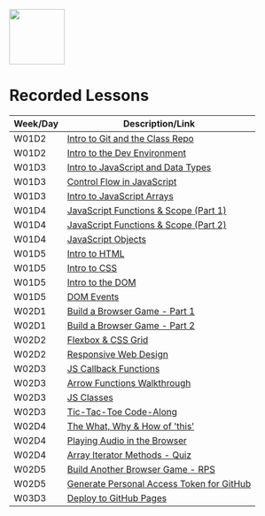 <img src="https://i.imgur.com/2y0Lyzy.png" height="100">

# Recorded Lessons

| Week/Day | Description/Link |
|---|---|
| W01D2 | [Intro to Git and the Class Repo](https://generalassembly.zoom.us/rec/share/5f_Qo87KofO1WfY7HvaDxwZY4JqpQaAGdIN7yaqjVdqrmGdlx54FUoOKyZSfXNOZ._CEQ2aaA1B0dxXsF?startTime=1655840709000) |
| W01D2 | [Intro to the Dev Environment](https://generalassembly.zoom.us/rec/share/5f_Qo87KofO1WfY7HvaDxwZY4JqpQaAGdIN7yaqjVdqrmGdlx54FUoOKyZSfXNOZ._CEQ2aaA1B0dxXsF?startTime=1655846731000) |
| W01D3 | [Intro to JavaScript and Data Types](https://generalassembly.zoom.us/rec/share/gUO3CZILfPtpmEl6W2oQ5TRpU3ChkovAT6HsT4jkXDeC6Mo2R264BLLr9Q6iHXGf.nRCG9Z-UreFLNFe4?startTime=1655913792000) |
| W01D3 | [Control Flow in JavaScript](https://generalassembly.zoom.us/rec/share/gUO3CZILfPtpmEl6W2oQ5TRpU3ChkovAT6HsT4jkXDeC6Mo2R264BLLr9Q6iHXGf.nRCG9Z-UreFLNFe4?startTime=1655918707000) |
| W01D3 | [Intro to JavaScript Arrays](https://generalassembly.zoom.us/rec/share/D3kK_rKXVEd0SFZt0hJCw8gfGgvvx2EA1X0u_3Dz6ShbO2ye8r0EjrIXisa4h3Al.p5VfPtCDnTmHWbNr?startTime=1655931006000) |
| W01D4 | [JavaScript Functions & Scope (Part 1)](https://generalassembly.zoom.us/rec/share/sa3s8c28lSZkdeZmLVTBqnbkKiu1vrDj6_UhU79oO6ETpfCjT3dQ5aLvnAEwUths.F7rxbSuRaujkes5U?startTime=1656000009000) |
| W01D4 | [JavaScript Functions & Scope (Part 2)](https://generalassembly.zoom.us/rec/share/sa3s8c28lSZkdeZmLVTBqnbkKiu1vrDj6_UhU79oO6ETpfCjT3dQ5aLvnAEwUths.F7rxbSuRaujkes5U?startTime=1656007331000) |
| W01D4 | [JavaScript Objects](https://generalassembly.zoom.us/rec/share/nulONlKmdGwJvWoKef0kVMMVM3cNXMO7g9wtR_XrpfqtPjYJXQMM1i1IW84Z3-Ge.nnlReUufLozvJQXf?startTime=1656015759000) |
| W01D5 | [Intro to HTML](https://generalassembly.zoom.us/rec/share/PHXGAofnk7kdWEd51McdkDl_ws_oI4SvXcbfGO3_ioEQYW_4qZnwgoAGvd92CaRl.kqoLR13a_nTIFWT-?startTime=1656086407000) |
| W01D5 | [Intro to CSS](https://generalassembly.zoom.us/rec/share/PHXGAofnk7kdWEd51McdkDl_ws_oI4SvXcbfGO3_ioEQYW_4qZnwgoAGvd92CaRl.kqoLR13a_nTIFWT-?startTime=1656090919000) |
| W01D5 | [Intro to the DOM](https://generalassembly.zoom.us/rec/share/ZWp9CbeMfB1zZZw1drvaOOkr6gz1Y2ojXuJCa-oaZYlb7Ib4nIWICN3Mk8Le4zHv.WbjGAr9aoesJXOjQ?startTime=1656099911000) |
| W01D5 | [DOM Events](https://generalassembly.zoom.us/rec/play/XZg1YDaY_4ZC5JXeRmYjMI_AA2a2QlVeUvDtV8VTZ80Ql2N59ouAF3ygLlfivQMU3bhZFAwK-iQXRsne.zeHw3VaMzSSCrGEc?startTime=1648158551000) |
| W02D1 | [Build a Browser Game - Part 1](https://generalassembly.zoom.us/rec/share/WvdidQhv8q3gevU8NlPrzmBNUFl1M3EJAEcZKlUqBFbNCUIhgRcXj3LlLMi9ZGOI.iCDJtIqLfcgQy5AW?startTime=1656345610000) |
| W02D1 | [Build a Browser Game - Part 2](https://generalassembly.zoom.us/rec/share/FttvegaUyIzJzp-FjMu9o3qw9Q9xt1JMPLRc4-5jkXId1sDnDY7Ucql_N8_UqoKj.Fy3sXN3DAyXUqNIc?startTime=1656359111000) |
| W02D2 | [Flexbox & CSS Grid](https://generalassembly.zoom.us/rec/share/nzhTX60TMxe0_Uh_CRNooD8T9OWyX5EjN1KK614oEFRVPJ6zvhsOSGyzzwQtwhvX.fc_j2LcJkzl2wUuu?startTime=1656432011000) |
| W02D2 | [Responsive Web Design](https://generalassembly.zoom.us/rec/share/wZkgkPa4suqtBY5mdIWDifKuMPpFgacVaTtAci9KIQeN37tVhqbNM2NywZkY8LWW.1pFtCgBxkxksnrHt?startTime=1656452744000) |
| W02D3 | [JS Callback Functions](https://generalassembly.zoom.us/rec/share/xbO1QshLtsx1Y9y2yCd5huKzSGAR1T92bzerht9UYekx1mBylStonwl4yP5ZsFb5.1-9socaGYRsavWa_?startTime=1656518407000) |
| W02D3 | [Arrow Functions Walkthrough](https://generalassembly.zoom.us/rec/share/9FnzsrRa3wEhOMDgt38FcCwDAeMEznOIvpOJ4XHQb-fHATVexdoVLVU3vxER0De8.Stj5XVborl33hkWU?startTime=1656532099000) |
| W02D3 | [JS Classes](https://generalassembly.zoom.us/rec/share/9FnzsrRa3wEhOMDgt38FcCwDAeMEznOIvpOJ4XHQb-fHATVexdoVLVU3vxER0De8.Stj5XVborl33hkWU?startTime=1656533900000) |
| W02D3 | [Tic-Tac-Toe Code-Along](https://generalassembly.zoom.us/rec/share/9FnzsrRa3wEhOMDgt38FcCwDAeMEznOIvpOJ4XHQb-fHATVexdoVLVU3vxER0De8.Stj5XVborl33hkWU?startTime=1656540908000) |
| W02D4 | [The What, Why & How of 'this'](https://generalassembly.zoom.us/rec/share/1QNDiNDoW6VDHBV1gAYvOPCRXS4EsrqCG3Ysn8nv-5k4V4SP-HuOA6xKsYO416Xw.RHNLCdRRSrkQt5Aa?startTime=1656604805000) |
| W02D4 | [Playing Audio in the Browser](https://generalassembly.zoom.us/rec/share/1QNDiNDoW6VDHBV1gAYvOPCRXS4EsrqCG3Ysn8nv-5k4V4SP-HuOA6xKsYO416Xw.RHNLCdRRSrkQt5Aa?startTime=1656608758000) |
| W02D4 | [Array Iterator Methods - Quiz](https://generalassembly.zoom.us/rec/share/1QNDiNDoW6VDHBV1gAYvOPCRXS4EsrqCG3Ysn8nv-5k4V4SP-HuOA6xKsYO416Xw.RHNLCdRRSrkQt5Aa?startTime=1656612008000) |
| W02D5 | [Build Another Browser Game - RPS](https://generalassembly.zoom.us/rec/share/LSHa60yl7E6DrHrHay9dWgvqlsFeo28rpZN5rMbJmdm9HAbbyQEcv30k42eHjGXO.tkf0uES8GcVf0EHh?startTime=1656691207000) |
| W02D5 | [Generate Personal Access Token for GitHub](https://generalassembly.zoom.us/rec/share/rYka-RcYqLkatEdPpfZlEkI_WiTI5Gqnow9v9D99KX7DR-QE-0g8PV_FQuxZdRY_.ST51C8V-lZO6S5_W?startTime=1656705124000) |
| W03D3 | [Deploy to GitHub Pages](https://generalassembly.zoom.us/rec/share/Q-irVOHnl864QHfIXzgvKZqSW5wnLEpFraccQkC0vMnALxHzpH19beDwficT2wJc.LqJAh318yaTwZQ5_?startTime=1657136708000) |
